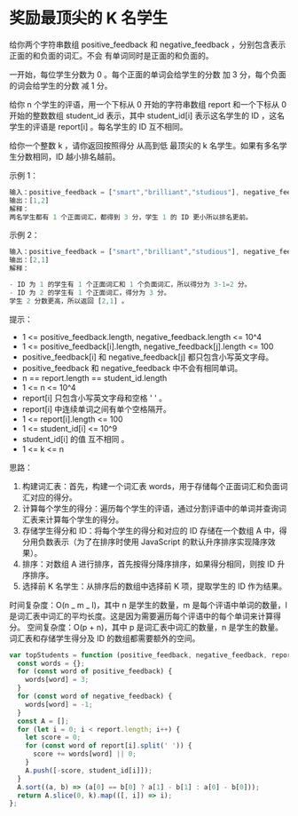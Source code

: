 # 奖励最顶尖的 K 名学生

给你两个字符串数组 positive_feedback 和 negative_feedback ，分别包含表示正面的和负面的词汇。不会 有单词同时是正面的和负面的。

一开始，每位学生分数为 0 。每个正面的单词会给学生的分数 加 3 分，每个负面的词会给学生的分数 减 1 分。

给你 n 个学生的评语，用一个下标从 0 开始的字符串数组 report 和一个下标从 0 开始的整数数组 student_id 表示，其中 student_id[i] 表示这名学生的 ID ，这名学生的评语是 report[i] 。每名学生的 ID 互不相同。

给你一个整数 k ，请你返回按照得分 从高到低 最顶尖的 k 名学生。如果有多名学生分数相同，ID 越小排名越前。

示例 1：

```js
输入：positive_feedback = ["smart","brilliant","studious"], negative_feedback = ["not"], report = ["this student is studious","the student is smart"], student_id = [1,2], k = 2
输出：[1,2]
解释：
两名学生都有 1 个正面词汇，都得到 3 分，学生 1 的 ID 更小所以排名更前。
```

示例 2：

```js
输入：positive_feedback = ["smart","brilliant","studious"], negative_feedback = ["not"], report = ["this student is not studious","the student is smart"], student_id = [1,2], k = 2
输出：[2,1]
解释：

- ID 为 1 的学生有 1 个正面词汇和 1 个负面词汇，所以得分为 3-1=2 分。
- ID 为 2 的学生有 1 个正面词汇，得分为 3 分。
学生 2 分数更高，所以返回 [2,1] 。
```

提示：

- 1 <= positive_feedback.length, negative_feedback.length <= 10^4
- 1 <= positive_feedback[i].length, negative_feedback[j].length <= 100
- positive_feedback[i] 和 negative_feedback[j] 都只包含小写英文字母。
- positive_feedback 和 negative_feedback 中不会有相同单词。
- n == report.length == student_id.length
- 1 <= n <= 10^4
- report[i] 只包含小写英文字母和空格 ' ' 。
- report[i] 中连续单词之间有单个空格隔开。
- 1 <= report[i].length <= 100
- 1 <= student_id[i] <= 10^9
- student_id[i] 的值 互不相同 。
- 1 <= k <= n

思路：

1. 构建词汇表：首先，构建一个词汇表 words，用于存储每个正面词汇和负面词汇对应的得分。
2. 计算每个学生的得分：遍历每个学生的评语，通过分割评语中的单词并查询词汇表来计算每个学生的得分。
3. 存储学生得分和 ID：将每个学生的得分和对应的 ID 存储在一个数组 A 中，得分用负数表示（为了在排序时使用 JavaScript 的默认升序排序实现降序效果）。
4. 排序：对数组 A 进行排序，首先按得分降序排序，如果得分相同，则按 ID 升序排序。
5. 选择前 K 名学生：从排序后的数组中选择前 K 项，提取学生的 ID 作为结果。

时间复杂度：O(n _ m _ l)，其中 n 是学生的数量，m 是每个评语中单词的数量，l 是词汇表中词汇的平均长度。这是因为需要遍历每个评语中的每个单词来计算得分。
空间复杂度：O(p + n)，其中 p 是词汇表中词汇的数量，n 是学生的数量。词汇表和存储学生得分及 ID 的数组都需要额外的空间。

```javascript
var topStudents = function (positive_feedback, negative_feedback, report, student_id, k) {
  const words = {};
  for (const word of positive_feedback) {
    words[word] = 3;
  }
  for (const word of negative_feedback) {
    words[word] = -1;
  }
  const A = [];
  for (let i = 0; i < report.length; i++) {
    let score = 0;
    for (const word of report[i].split(' ')) {
      score += words[word] || 0;
    }
    A.push([-score, student_id[i]]);
  }
  A.sort((a, b) => (a[0] == b[0] ? a[1] - b[1] : a[0] - b[0]));
  return A.slice(0, k).map(([, i]) => i);
};
```

